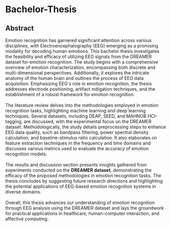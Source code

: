 # Bachelor-Thesis

## Abstract 
Emotion recognition has garnered significant attention across various disciplines, with 
Electroencephalography (EEG) emerging as a promising modality for decoding human 
emotions. This bachelor thesis investigates the feasibility and efficacy of utilizing EEG 
signals from the DREAMER dataset for emotion recognition. The study begins with a 
comprehensive overview of emotion characterization, encompassing both discrete and 
multi-dimensional perspectives. Additionally, it explores the intricate anatomy of the 
human brain and outlines the process of EEG data acquisition. Emphasizing EEG's role 
in emotion recognition, the thesis addresses electrode positioning, artifact mitigation 
techniques, and the establishment of a robust framework for emotion recognition. <br /> <br />
	The literature review delves into the methodologies employed in emotion recognition 
tasks, highlighting machine learning and deep learning techniques.
Several datasets, including DEAP, SEED, and MAHNOB HCI-tagging, are discussed, with the 
experimental focus on the DREAMER dataset. Methodologically, the study details 
preprocessing steps to enhance EEG data quality, such as bandpass filtering, power 
spectral density calculation, and baseline-stimulus ratio calculation. It also elaborates on 
feature extraction techniques in the frequency and time domains and discusses various 
metrics used to evaluate the accuracy of emotion recognition models. <br /> <br />
  The results and discussion section presents insights gathered from experiments conducted 
on the **DREAMER dataset**, demonstrating the efficacy of the proposed methodologies in 
emotion recognition tasks. The thesis concludes by suggesting future research directions 
and highlighting the potential applications of EEG-based emotion recognition systems in 
diverse domains. <br /> <br />
  Overall, this thesis advances our understanding of emotion recognition through EEG 
analysis using the DREAMER dataset and lays the groundwork for practical applications 
in healthcare, human-computer interaction, and affective computing. 

